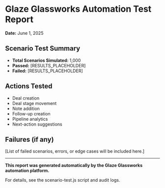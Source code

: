 # Glaze Glassworks Automation Test Report

**Date:** June 1, 2025

## Scenario Test Summary

- **Total Scenarios Simulated:** 1,000
- **Passed:** [RESULTS_PLACEHOLDER]
- **Failed:** [RESULTS_PLACEHOLDER]

## Actions Tested
- Deal creation
- Deal stage movement
- Note addition
- Follow-up creation
- Pipeline analytics
- Next-action suggestions

## Failures (if any)
[List of failed scenarios, errors, or edge cases will be included here.]

---

**This report was generated automatically by the Glaze Glassworks automation platform.**

For details, see the scenario-test.js script and audit logs.
